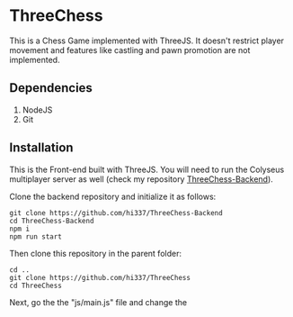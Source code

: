 # ThreeChess

This is a Chess Game implemented with ThreeJS. It doesn't restrict player movement and features like castling and pawn promotion are not implemented.

## Dependencies
1. NodeJS
2. Git

## Installation

This is the Front-end built with ThreeJS. You will need to run the Colyseus multiplayer server as well (check my repository [ThreeChess-Backend](https://github.com/hi337/ThreeChess-Backend)).

Clone the backend repository and initialize it as follows:

```
git clone https://github.com/hi337/ThreeChess-Backend
cd ThreeChess-Backend
npm i
npm run start
```

Then clone this repository in the parent folder:

```
cd ..
git clone https://github.com/hi337/ThreeChess
cd ThreeChess
```

Next, go the the "js/main.js" file and change the 

